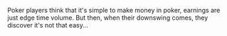
Poker players think that it's simple to make money in poker, earnings are just edge time volume.
But then, when their downswing comes, they discover it's not that easy...